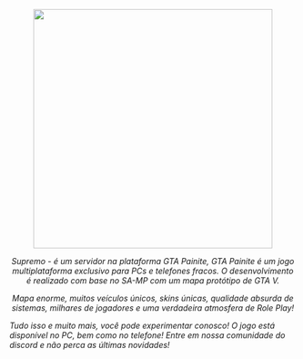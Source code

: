 <p align="center">
  <a aria-label="logo" href="https://supremoroleplay.com">
    <img src="https://supremoroleplay.com/assets/img/Logo%201.png" width="420" />
  </a>
</p>

<p align="center">
  <em>Supremo  -  é um servidor na plataforma GTA Painite, GTA Painite é um jogo multiplataforma exclusivo para PCs e telefones fracos. O desenvolvimento é realizado com base no SA-MP com um mapa protótipo de GTA V.</em>
</p>

<p align="center">
  <em> Mapa enorme, muitos veículos únicos, skins únicas, qualidade absurda de sistemas, milhares de jogadores e uma verdadeira atmosfera de Role Play!

Tudo isso e muito mais, você pode experimentar conosco! O jogo está disponível no PC, bem como no telefone! Entre em nossa comunidade do discord e não perca as últimas novidades!</em>
    </p>
